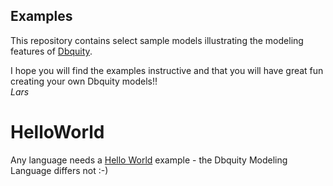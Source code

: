 ## Examples
This repository contains select sample models illustrating the modeling features of [Dbquity](https://dbquity.com).

I hope you will find the examples instructive and that you will have great fun creating your own Dbquity models!!  
*Lars*

# HelloWorld
Any language needs a [Hello World](HelloWorld/README.md) example - the Dbquity Modeling Language differs not :-)  
